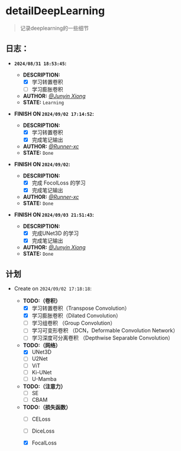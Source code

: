 # detailDeepLearning
> 记录deeplearning的一些细节

## 日志：

- **`2024/08/31 18:53:45`:**
    - **DESCRIPTION:** 
        - [x] 学习转置卷积
        - [ ] 学习膨胀卷积

    - **AUTHOR:**           [*@Junyin Xiong*](https://github.com/Helium-327)
    - **STATE:**             `Learning`

- **FINISH ON `2024/09/02 17:14:52`:**
    - **DESCRIPTION:** 
        - [x] 学习转置卷积
        - [x] 完成笔记输出

    - **AUTHOR:**           [*@Runner-xc*](https://github.com/Runner-xc) 
    - **STATE:**             `Done`

- **FINISH ON `2024/09/02`:**
    - **DESCRIPTION:** 
        - [x] 完成 FocolLoss 的学习
        - [x] 完成笔记输出

    - **AUTHOR:**           [*@Runner-xc*](https://github.com/Runner-xc)
    - **STATE:**             `Done`

- **FINISH ON `2024/09/03 21:51:43`:**
    - **DESCRIPTION:** 
        - [x] 完成UNet3D 的学习
        - [x] 完成笔记输出

    - **AUTHOR:**           [*@Junyin Xiong*](https://github.com/Helium-327)
    - **STATE:**             `Done`

## 计划
- Create on `2024/09/02 17:18:18`:

    - **TODO:（卷积）**
        - [x] 学习转置卷积（Transpose Convolution）
        - [x] 学习膨胀卷积（Dilated Convolution）
        - [ ] 学习组卷积 （Group Convolution）
        - [ ] 学习可变形卷积 （DCN，Deformable Convolution Network）
        - [ ] 学习深度可分离卷积 （Depthwise Separable Convolution）

    - **TODO:（网络）**
        - [x] UNet3D 
        - [ ] U2Net
        - [ ] ViT
        - [ ] Ki-UNet
        - [ ] U-Mamba
    
    - **TODO:（注意力）**
        - [ ] SE
        - [ ] CBAM

    - **TODO:（损失函数）**
        - [ ] CELoss
        - [ ] DiceLoss
        - [x] FocalLoss

